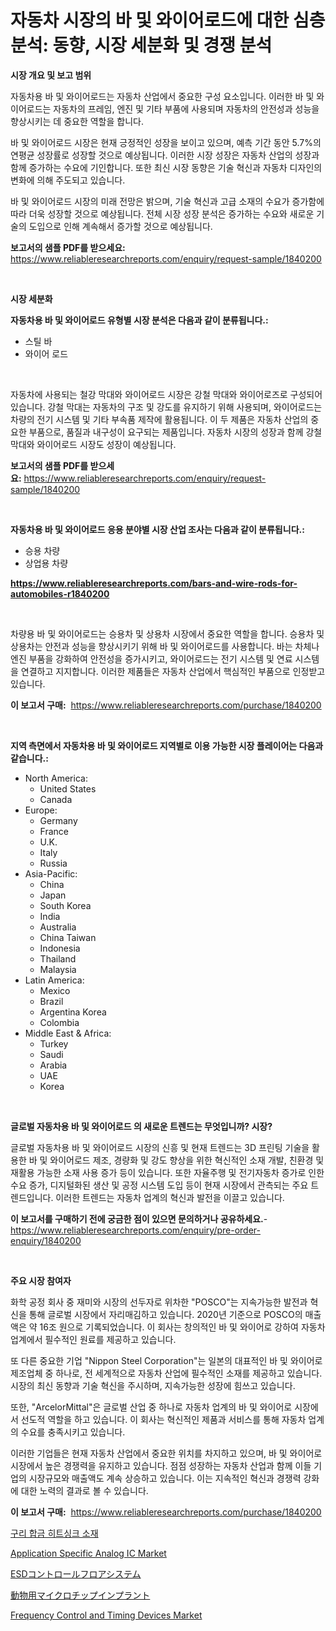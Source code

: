 <p><h1>자동차 시장의 바 및 와이어로드에 대한 심층 분석: 동향, 시장 세분화 및 경쟁 분석</h1></p><p><strong>시장 개요 및 보고 범위</strong></p>
<p><p>자동차용 바 및 와이어로드는 자동차 산업에서 중요한 구성 요소입니다. 이러한 바 및 와이어로드는 자동차의 프레임, 엔진 및 기타 부품에 사용되며 자동차의 안전성과 성능을 향상시키는 데 중요한 역할을 합니다.</p><p>바 및 와이어로드 시장은 현재 긍정적인 성장을 보이고 있으며, 예측 기간 동안 5.7%의 연평균 성장률로 성장할 것으로 예상됩니다. 이러한 시장 성장은 자동차 산업의 성장과 함께 증가하는 수요에 기인합니다. 또한 최신 시장 동향은 기술 혁신과 자동차 디자인의 변화에 의해 주도되고 있습니다.</p><p>바 및 와이어로드 시장의 미래 전망은 밝으며, 기술 혁신과 고급 소재의 수요가 증가함에 따라 더욱 성장할 것으로 예상됩니다. 전체 시장 성장 분석은 증가하는 수요와 새로운 기술의 도입으로 인해 계속해서 증가할 것으로 예상됩니다.</p></p>
<p><strong>보고서의 샘플 PDF를 받으세요:</strong> <a href="https://www.reliableresearchreports.com/enquiry/request-sample/1840200">https://www.reliableresearchreports.com/enquiry/request-sample/1840200</a></p>
<p>&nbsp;</p>
<p><strong>시장 세분화</strong></p>
<p><strong>자동차용 바 및 와이어로드 유형별 시장 분석은 다음과 같이 분류됩니다.:</strong></p>
<p><ul><li>스틸 바</li><li>와이어 로드</li></ul></p>
<p>&nbsp;</p>
<p><p>자동차에 사용되는 철강 막대와 와이어로드 시장은 강철 막대와 와이어로즈로 구성되어 있습니다. 강철 막대는 자동차의 구조 및 강도를 유지하기 위해 사용되며, 와이어로드는 차량의 전기 시스템 및 기타 부속품 제작에 활용됩니다. 이 두 제품은 자동차 산업의 중요한 부품으로, 품질과 내구성이 요구되는 제품입니다. 자동차 시장의 성장과 함께 강철 막대와 와이어로드 시장도 성장이 예상됩니다.</p></p>
<p><strong>보고서의 샘플 PDF를 받으세요:</strong>&nbsp;<a href="https://www.reliableresearchreports.com/enquiry/request-sample/1840200">https://www.reliableresearchreports.com/enquiry/request-sample/1840200</a></p>
<p>&nbsp;</p>
<p><strong> 자동차용 바 및 와이어로드 응용 분야별 시장 산업 조사는 다음과 같이 분류됩니다.:</strong></p>
<p><ul><li>승용 차량</li><li>상업용 차량</li></ul></p>
<p><strong><a href="https://www.reliableresearchreports.com/bars-and-wire-rods-for-automobiles-r1840200">https://www.reliableresearchreports.com/bars-and-wire-rods-for-automobiles-r1840200</a></strong></p>
<p>&nbsp;</p>
<p><p>차량용 바 및 와이어로드는 승용차 및 상용차 시장에서 중요한 역할을 합니다. 승용차 및 상용차는 안전과 성능을 향상시키기 위해 바 및 와이어로드를 사용합니다. 바는 차체나 엔진 부품을 강화하여 안전성을 증가시키고, 와이어로드는 전기 시스템 및 연료 시스템을 연결하고 지지합니다. 이러한 제품들은 자동차 산업에서 핵심적인 부품으로 인정받고 있습니다.</p></p>
<p><strong>이 보고서 구매:</strong>&nbsp; <a href="https://www.reliableresearchreports.com/purchase/1840200">https://www.reliableresearchreports.com/purchase/1840200</a></p>
<p>&nbsp;</p>
<p><strong>지역 측면에서 자동차용 바 및 와이어로드 지역별로 이용 가능한 시장 플레이어는 다음과 같습니다.:</strong></p>
<p><ul>
    <li>
        North America:
        <ul>
            <li>United States</li>
            <li>Canada</li>
        </ul>
    </li>
    <li>
        Europe:
        <ul>
            <li>Germany</li>
            <li>France</li>
            <li>U.K.</li>
            <li>Italy</li>
            <li>Russia</li>
        </ul>
    </li>
    <li>
        Asia-Pacific:
        <ul>
            <li>China</li>
            <li>Japan</li>
            <li>South Korea</li>
            <li>India</li>
            <li>Australia</li>
            <li>China Taiwan</li>
            <li>Indonesia</li>
            <li>Thailand</li>
            <li>Malaysia</li>
        </ul>
    </li>
    <li>
        Latin America:
        <ul>
            <li>Mexico</li>
            <li>Brazil</li>
            <li>Argentina Korea</li>
            <li>Colombia</li>
        </ul>
    </li>
    <li>
        Middle East & Africa:
        <ul>
            <li>Turkey</li>
            <li>Saudi</li>
            <li>Arabia</li>
            <li>UAE</li>
            <li>Korea</li>
        </ul>
    </li>
    </ul></p>
<p>&nbsp;</p>
<p><strong>글로벌 자동차용 바 및 와이어로드 의 새로운 트렌드는 무엇입니까? 시장?</strong></p>
<p><p>글로벌 자동차용 바 및 와이어로드 시장의 신흥 및 현재 트렌드는 3D 프린팅 기술을 활용한 바 및 와이어로드 제조, 경량화 및 강도 향상을 위한 혁신적인 소재 개발, 친환경 및 재활용 가능한 소재 사용 증가 등이 있습니다. 또한 자율주행 및 전기자동차 증가로 인한 수요 증가, 디지털화된 생산 및 공정 시스템 도입 등이 현재 시장에서 관측되는 주요 트렌드입니다. 이러한 트렌드는 자동차 업계의 혁신과 발전을 이끌고 있습니다.</p></p>
<p><strong>이 보고서를 구매하기 전에 궁금한 점이 있으면 문의하거나 공유하세요.</strong>- <a href="https://www.reliableresearchreports.com/enquiry/pre-order-enquiry/1840200">https://www.reliableresearchreports.com/enquiry/pre-order-enquiry/1840200</a></p>
<p>&nbsp;</p>
<p><strong>주요 시장 참여자</strong></p>
<p><p>화학 공정 회사 중 재미와 시장의 선두자로 위차한 "POSCO"는 지속가능한 발전과 혁신을 통해 글로벌 시장에서 자리매김하고 있습니다. 2020년 기준으로 POSCO의 매출액은 약 16조 원으로 기록되었습니다. 이 회사는 창의적인 바 및 와이어로 강하여 자동차 업계에서 필수적인 원료를 제공하고 있습니다.</p><p>또 다른 중요한 기업 "Nippon Steel Corporation"는 일본의 대표적인 바 및 와이어로 제조업체 중 하나로, 전 세계적으로 자동차 산업에 필수적인 소재를 제공하고 있습니다. 시장의 최신 동향과 기술 혁신을 주시하며, 지속가능한 성장에 힘쓰고 있습니다.</p><p>또한, "ArcelorMittal"은 글로벌 산업 중 하나로 자동차 업계의 바 및 와이어로 시장에서 선도적 역할을 하고 있습니다. 이 회사는 혁신적인 제품과 서비스를 통해 자동차 업계의 수요를 충족시키고 있습니다.</p><p>이러한 기업들은 현재 자동차 산업에서 중요한 위치를 차지하고 있으며, 바 및 와이어로 시장에서 높은 경쟁력을 유지하고 있습니다. 점점 성장하는 자동차 산업과 함께 이들 기업의 시장규모와 매출액도 계속 상승하고 있습니다. 이는 지속적인 혁신과 경쟁력 강화에 대한 노력의 결과로 볼 수 있습니다.</p></p>
<p><strong>이 보고서 구매:</strong>&nbsp;&nbsp;<a href="https://www.reliableresearchreports.com/purchase/1840200">https://www.reliableresearchreports.com/purchase/1840200</a></p>
<p><p><a href="https://github.com/vsckjg50460/Market-Research-Report-List-2/blob/main/6816177102903.md">구리 합금 히트싱크 소재</a></p><p><a href="https://issuu.com/reportprime-2/docs/application-specific-analog-ic-market-size-2030.pp">Application Specific Analog IC Market</a></p><p><a href="https://github.com/JoanaNitzsche/Market-Research-Report-List-1/blob/main/1791305108218.md">ESDコントロールフロアシステム</a></p><p><a href="https://github.com/KaliMetz2023/Market-Research-Report-List-1/blob/main/9216839108220.md">動物用マイクロチップインプラント</a></p><p><a href="https://issuu.com/reportprime-2/docs/frequency-control-and-timing-devices-market-size-2">Frequency Control and Timing Devices Market</a></p></p>